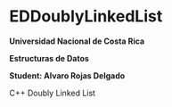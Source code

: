 # EDDoublyLinkedList
**Universidad Nacional de Costa Rica**

**Estructuras de Datos**

**Student: Alvaro Rojas Delgado**

C++ Doubly Linked List
